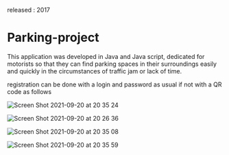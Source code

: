 released : 2017
# Parking-project

This application was developed in Java and Java script, dedicated  for motorists so that they can find parking spaces in their surroundings easily and quickly in the circumstances of traffic jam or lack of time.

registration can be done with a login and password as usual if not with a QR code as follows

![Screen Shot 2021-09-20 at 20 35 24](https://user-images.githubusercontent.com/61889011/134063614-ef312773-7d15-458a-aa68-c66cc3324bdd.png)

![Screen Shot 2021-09-20 at 20 26 36](https://user-images.githubusercontent.com/61889011/134062399-27275110-74d8-487f-97b1-b93ca3d8ea0e.png)

![Screen Shot 2021-09-20 at 20 35 08](https://user-images.githubusercontent.com/61889011/134064547-a0e2facc-2edc-4a11-a952-01bfb68eab14.png)

![Screen Shot 2021-09-20 at 20 35 59](https://user-images.githubusercontent.com/61889011/134064607-b255e08c-67c7-4ce2-92f3-b6b14dea3665.png)
